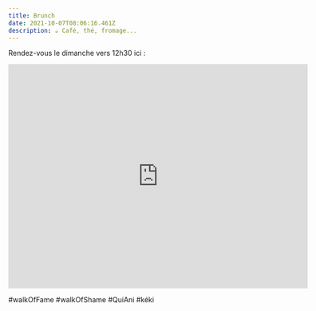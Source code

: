 ```yaml
---
title: Brunch
date: 2021-10-07T08:06:16.461Z
description: ☕ Café, thé, fromage...
---
```

Rendez-vous le dimanche vers 12h30 ici :

<iframe src="https://www.google.com/maps/embed?pb=!1m14!1m8!1m3!1d11214.785996620809!2d5.9200506!3d45.3549385!3m2!1i1024!2i768!4f13.1!3m3!1m2!1s0x0%3A0x8e50c36c1c1d5011!2sGreen%20Bed%20%26%20SPA%20Escape%20natural%20Chartreuse!5e0!3m2!1sen!2sfr!4v1633594106301!5m2!1sen!2sfr" width="600" height="450" style="border:0;margin:auto" allowfullscreen="" loading="lazy"></iframe>

#walkOfFame 
#walkOfShame 
#QuiAni
#kéki
